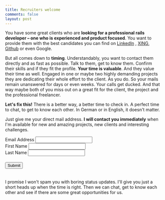 ```yaml
---
title: Recruiters welcome
comments: false
layout: post
---
```


You have some great clients who are **looking for a professional rails developer – one who is experienced and product focused**. You want to provide them with the best candidates you can find on [LinkedIn]( https://www.linkedin.com/in/enricogenauck) , [XING](https://www.xing.com/profile/Enrico_Genauck), [Github](https://github.com/enricogenauck) or even Google.

But all comes down to **timing**. Understandably, you want to contact them directly and as fast as possible. Talk to them, get to know them. Confirm their skills and if they fit the profile. **Your time is valuable**.
And they value their time as well. Engaged in one or maybe two highly demanding projects they are dedicating their whole effort to the client. As you do. So your mails remain unanswered for days or even weeks. Your calls get ducked. And that way maybe both of you miss out on a great fit for the client, the project and the professional freelancer.

**Let's fix this!** There is a better way, a better time to check in. A perfect time to chat, to get to know each other. In German or in English, it doesn't matter.

Just give me your direct mail address. **I will contact you immediately** when I'm available for new and amazing projects, new clients and interesting challenges.

<!-- Begin MailChimp Signup Form -->
<div id="mc_embed_signup">
<form action="//enricogenauck.us10.list-manage.com/subscribe/post?u=c5eadfb9c56709c6870acd8dd&amp;id=ebd4eb637f" method="post" id="mc-embedded-subscribe-form" name="mc-embedded-subscribe-form" class="validate pure-form pure-form-stacked" novalidate>
    <div id="mc_embed_signup_scroll">
      <div class="mc-field-group pure-g">
        <label for="mce-EMAIL" class="pure-u-1 pure-u-md-1-3">Email Address</span>
        </label>
        <input type="email" value="" name="EMAIL" class="required email pure-u-1 pure-u-md-2-3" id="mce-EMAIL">
      </div>
      <div class="mc-field-group pure-g">
        <label for="mce-FNAME" class="pure-u-1 pure-u-md-1-3">First Name</label>
        <input type="text" value="" name="FNAME" class="required pure-u-1 pure-u-md-2-3" id="mce-FNAME">
      </div>
      <div class="mc-field-group pure-g">
        <label for="mce-LNAME" class="pure-u-1 pure-u-md-1-3">Last Name</label>
        <input type="text" value="" name="LNAME" class="required pure-u-1 pure-u-md-2-3" id="mce-LNAME">
      </div>
      <div id="mce-responses" class="clear">
        <div class="response" id="mce-error-response" style="display:none"></div>
        <div class="response" id="mce-success-response" style="display:none"></div>
      </div>
      <!-- real people should not fill this in and expect good things - do not remove this or risk form bot signups-->
      <div style="position: absolute; left: -5000px;">
        <input type="text" name="b_c5eadfb9c56709c6870acd8dd_ebd4eb637f" tabindex="-1" value="">
      </div>
      <div class="clear pure-g" style="padding: 20px 0px;">
        <span class="pure-u-1-2"></span>
        <input type="submit" value="Submit" name="subscribe" id="mc-embedded-subscribe" class="button pure-button pure-button-primary pure-u-1-2">
      </div>
    </div>
  </form>
</div>

<!--End mc_embed_signup-->

I promise I won't spam you with boring status updates. I'll give you just a short heads up when the time is right. Then we can chat, get to know each other and see if there are some great opportunities for us.
